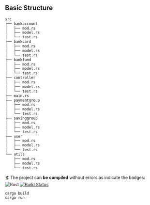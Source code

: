 ## Basic Structure 

```bash
src
├── bankaccount
│   ├── mod.rs
│   ├── model.rs
│   └── test.rs
├── bankcard
│   ├── mod.rs
│   ├── model.rs
│   └── test.rs
├── bankfund
│   ├── mod.rs
│   ├── model.rs
│   └── test.rs
├── controller
│   ├── mod.rs
│   ├── model.rs
│   └── test.rs
├── main.rs
├── paymentgroup
│   ├── mod.rs
│   ├── model.rs
│   └── test.rs
├── savinggroup
│   ├── mod.rs
│   ├── model.rs
│   └── test.rs
├── user
│   ├── mod.rs
│   ├── model.rs
│   └── test.rs
└── utils
    ├── mod.rs
    ├── model.rs
    └── test.rs
```

:surfer: The project can __be compiled__ without errors as indicate the badges: 
![Rust](https://github.com/pepitoenpeligro/CloudBanking/workflows/Rust/badge.svg)
[![Build Status](https://travis-ci.com/pepitoenpeligro/CloudBanking.svg?branch=master)](https://travis-ci.com/pepitoenpeligro/CloudBanking)


```
cargo build
cargo run
```